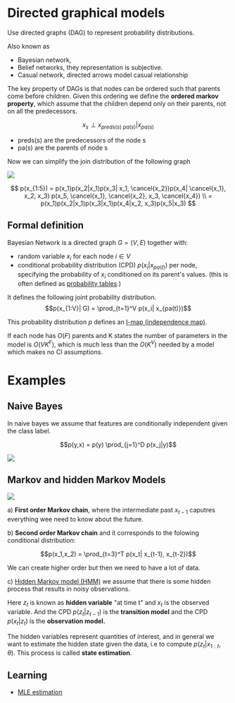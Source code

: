 # Directed graphical models

Use directed graphs (DAG) to represent probability distributions.

Also known as 
* Bayesian network,
* Belief networks, they representation is subjective.
* Casual network, directed arrows model casual relationship

The key property of DAGs is that nodes can be ordered such that parents come before children. Given this ordering we define the **ordered markov property**, which assume that the children depend only on their parents, not on all the predecessors.

$$x_s \perp x_{preds(s) \ pa(s)} | x_{pa(s)} $$

* preds(s) are the predecessors of the node s
* pa(s) are the parents of node s


Now we can simplify the join distribution of the following graph

![](../.images/machine_learning/directed_graphical_network.png)

$$
p(x_{1:5}) = p(x_1)p(x_2|x_1)p(x_3| x_1, \cancel{x_2})p(x_4| \cancel{x_1}, x_2, x_3) p(x_5, \cancel{x_1}, \cancel{x_2}, x_3, \cancel{x_4}) \\ 
= p(x_1)p(x_2|x_1)p(x_3|x_1)p(x_4|x_2, x_3)p(x_5|x_3)
$$

## Formal definition

Bayesian Network is a directed graph $G = (V,E)$ together with:
* random variable $x_i$ for each node $i \in V$
* conditional probability distribution (CPD) $p(x_i| x_{pa(t)})$ per node, specifying the probability of $x_i$ conditioned on its parent's values. (this is often defined as [probability tables](probability_tables.md).)

It defines the following joint probability distribution.
$$p(x_{1:V}| G) = \prod_{t=1}^V p(x_i| x_{pa(t)})$$

This probability distribution $p$ defines an [I-map (independence map)](independence_map_of_g.md).

If each node has $O(F)$ parents and K states the number of parameters in the model is $O(VK^F)$, which is much less than the $O(K^V)$ needed by a model which makes no CI assumptions.

# Examples
## Naive Bayes
In naive bayes we assume that features are conditionally independent given the class label. 

$$p(y,x) = p(y) \prod_{j=1}^D p(x_j|y)$$

![](../.images/machine_learning/naive_bayes_as_graphical_model.png)

## Markov and hidden Markov Models

![](../.images/machine_learning/markov_and_hidden_markov_models_directed_graph_example.png )

a) **First order Markov chain**, where the intermediate past $x_{t-1}$ caputres everything wee need to know about the future.

b) **Second order Markov chain** and it corresponds to the folowing conditional distribution:

$$p(x_1,x_2) =  \prod_{t=3}^T p(x_t| x_{t-1}, x_{t-2})$$

We can create higher order but then we need to have a lot of data.

c) [Hidden Markov model (HMM)](hidden_markov_models.md) we assume that there is some hidden process that results in noisy observations.

Here $z_t$ is known as **hidden variable** "at time t" and $x_t$ is the observed variable. And the CPD $p(z_t| z_{t-1})$ is the **transition model** and the CPD $p(x_t|z_t)$ is the **observation model.**

The hidden variables represent quantities of interest, and in general we want to estimate the hidden state given the data, i.e to compute $p(z_t|x_{1:t}, \theta)$. This process is called **state estimation**. 

## Learning

* [MLE estimation](mle_for_bayesian_networks.md)
